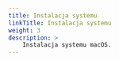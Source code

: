 ```yaml
---
title: Instalacja systemu
linkTitle: Instalacja systemu
weight: 3
description: >
    Instalacja systemu macOS.
---
```


